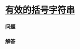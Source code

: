 # [有效的括号字符串](https://leetcode-cn.com/problems/valid-parenthesis-string)

### 问题



### 解答

```

```

